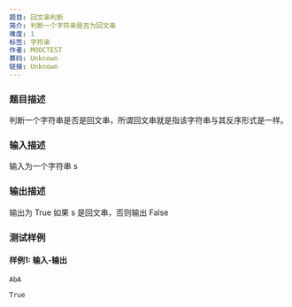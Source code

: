 ```yaml
---
题目: 回文串判断
简介: 判断一个字符串是否为回文串
难度: 1
标签: 字符串
作者: MOOCTEST
慕码: Unknown
链接: Unknown
---
```


### 题目描述

判断一个字符串是否是回文串，所谓回文串就是指该字符串与其反序形式是一样。

### 输入描述

输入为一个字符串 s

### 输出描述

输出为 True 如果 s 是回文串，否则输出 False

### 测试样例

#### 样例1: 输入-输出

```
AbA
```

```
True
```

